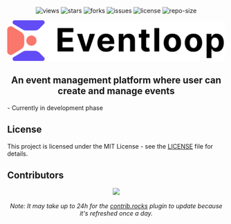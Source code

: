 <div align=center>

![views] ![stars] ![forks] ![issues] ![license] ![repo-size]

<picture>
  <source media="(prefers-color-scheme: dark,(width='auto'))" srcset="./public/assets/images/logo-dark.svg">
  <source media="(prefers-color-scheme: light,(width='auto'))" srcset="./public/assets/images/logo.svg">
  <img alt="Eventloop" src="./public/assets/images/logo.svg" width='auto'>
</picture>

## An event management platform where user can create and manage events

</div>
- Currently in development phase

## License

This project is licensed under the MIT License - see the [LICENSE](LICENSE) file for details.

## Contributors

<div align=center>

[![][contributors]][contributors-graph]

_Note: It may take up to 24h for the [contrib.rocks][contrib-rocks] plugin to update because it's refreshed once a day._

</div>

<!----------------------------------{ Labels }--------------------------------->

[views]: https://komarev.com/ghpvc/?username=eventloop&label=view%20counter&color=red&style=flat
[repo-size]: https://img.shields.io/github/repo-size/Khushal-ag/eventloop
[issues]: https://img.shields.io/github/issues-raw/Khushal-ag/eventloop
[license]: https://img.shields.io/github/license/Khushal-ag/eventloop
[forks]: https://img.shields.io/github/forks/Khushal-ag/eventloop?style=flat
[stars]: https://img.shields.io/github/stars/Khushal-ag/eventloop
[contributors]: https://contrib.rocks/image?repo=Khushal-ag/eventloop&max=500
[contributors-graph]: https://github.com/Khushal-ag/eventloop/graphs/contributors
[contrib-rocks]: https://contrib.rocks/preview?repo=Khushal-ag%2Feventloop
